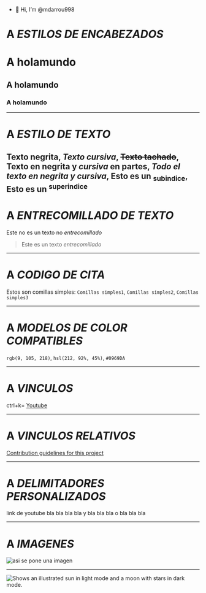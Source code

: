 - 👋 Hi, I’m @mdarrou998
# A ***ESTILOS DE ENCABEZADOS***
# A holamundo
## A holamundo
### A holamundo
--------------------------------
# A ***ESTILO DE TEXTO***
**Texto negrita**,
_Texto cursiva_,
~~Texto tachado~~,
**Texto en negrita y _cursiva_ en partes**,
***Todo el texto en negrita y cursiva***,
Esto es un <sub>subindice</sub>,
Esto es un <sup>superindice</sup>
----------------------------------
# A ***ENTRECOMILLADO DE TEXTO***
Este no es un texto no _entrecomillado_
> Este es un texto _entrecomillado_
----------------------------------
# A ***CODIGO DE CITA***
Estos son comillas simples:
`Comillas simples1`,
`Comillas simples2`,
`Comillas simples3`

----------------------------------
# A ***MODELOS DE COLOR COMPATIBLES***
`rgb(9, 105, 218)`,
`hsl(212, 92%, 45%)`,
`#0969DA`

----------------------------------
# A ***VINCULOS***
ctrl+k=
[Youtube](www.youtube.com)

----------------------------------
# A ***VINCULOS RELATIVOS***
[Contribution guidelines for this project](docs/CONTRIBUTING.md)

----------------------------------
# A ***DELIMITADORES PERSONALIZADOS***
<a name="[Mi punto de vista](https://www.google.com/search?q=youtube&rlz=1C1UEAD_esES1129ES1129&oq=you&gs_lcrp=EgZjaHJvbWUqBwgBEAAYjwIyBggAEEUYOTIHCAEQABiPAjIHCAIQABiPAjIHCAMQABiPAtIBCDE0ODdqMGoxqAIAsAIA&sourceid=chrome&ie=UTF-8)">link de youtube</a>
bla bla bla bla y bla bla bla o bla bla bla

-----------------------------------
# A ***IMAGENES***
![asi se pone una imagen](https://myoctocat.com/assets/images/base-octocat.svg)

-----------------------------------
<picture>
  <source media="(prefers-color-scheme: dark)" srcset="https://user-images.githubusercontent.com/25423296/163456776-7f95b81a-f1ed-45f7-b7ab-8fa810d529fa.png">
  <source media="(prefers-color-scheme: light)" srcset="https://user-images.githubusercontent.com/25423296/163456779-a8556205-d0a5-45e2-ac17-42d089e3c3f8.png">
  <img alt="Shows an illustrated sun in light mode and a moon with stars in dark mode." src="https://user-images.githubusercontent.com/25423296/163456779-a8556205-d0a5-45e2-ac17-42d089e3c3f8.png">
</picture>

